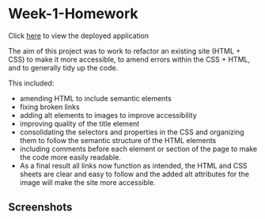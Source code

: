 # Week-1-Homework

Click  [here](https://jcazx.github.io/Week-1-Homework/) to view the deployed application


The aim of this project was to work to refactor an existing site (HTML + CSS) to make it more accessible, to amend errors within the CSS + HTML, and to generally tidy up the code.

This included:

- amending HTML to include semantic elements
- fixing broken links
- adding alt elements to images to improve accessibility
- improving quality of the title element
- consolidating the selectors and properties in the CSS and organizing them to follow the semantic structure of the HTML elements
- including comments before each element or section of the page to make the code more easily readable.
- As a final result all links now function as intended, the HTML and CSS sheets are clear and easy to follow and the added alt attributes for the image will make the site more accessible.

## Screenshots
